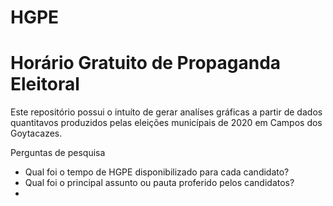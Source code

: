 # HGPE
# Horário Gratuito de Propaganda Eleitoral

Este repositório possui o intuíto de gerar analíses gráficas a partir de dados quantitavos produzidos pelas eleições municípais de 2020 em Campos dos Goytacazes.

Perguntas de pesquisa

- Qual foi o tempo de HGPE disponibilizado para cada candidato?
- Qual foi o principal assunto ou pauta proferido pelos candidatos?
-
